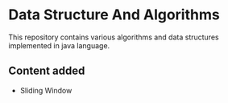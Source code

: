 # Data Structure And Algorithms
This repository contains various algorithms and data structures implemented in java language.

## Content added
- Sliding Window